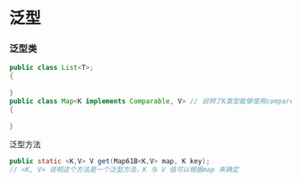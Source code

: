 # 泛型

### 泛型类

```java
public class List<T>;
{
    
}
public class Map<K implements Comparable, V> // 说明了K类型能够使用compareTo方法
{
    
}

```

泛型方法

```java
public static <K,V> V get(Map61B<K,V> map, K key);
// <K, V> 说明这个方法是一个泛型方法，K 与 V 值可以根据map 来确定
```

